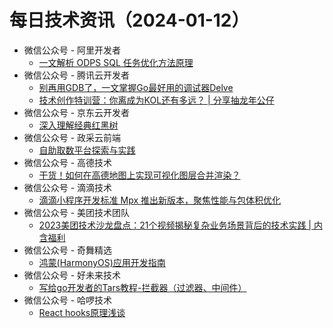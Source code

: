 # 每日技术资讯（2024-01-12）

- 微信公众号 - 阿里开发者
  - [一文解析 ODPS SQL 任务优化方法原理](https://mp.weixin.qq.com/s?__biz=MzIzOTU0NTQ0MA==&mid=2247536608&idx=1&sn=a86247ac9dc3067215ccaf536dc76a0e)
- 微信公众号 - 腾讯云开发者
  - [别再用GDB了，一文掌握Go最好用的调试器Delve](https://mp.weixin.qq.com/s?__biz=MzI2NDU4OTExOQ==&mid=2247666306&idx=1&sn=849d5ace03b714129a613acb676d1d4c)
  - [技术创作特训营：你离成为KOL还有多远？ | 分享抽龙年公仔](https://mp.weixin.qq.com/s?__biz=MzI2NDU4OTExOQ==&mid=2247666306&idx=2&sn=8bf9a62283cb1e98a77ee1a5ec108b6c)
- 微信公众号 - 京东云开发者
  - [深入理解经典红黑树](https://mp.weixin.qq.com/s?__biz=MzU1OTgxMTg2Nw==&mid=2247508357&idx=1&sn=d27b0a866b84d484c0ebf0eced099e9e)
- 微信公众号 - 政采云前端
  - [自助取数平台探索与实践](https://mp.weixin.qq.com/s?__biz=Mzg3NTcwMTUzNA==&mid=2247494680&idx=1&sn=bc29905f9d23192b0e1fea6eac0f0ffc)
- 微信公众号 - 高德技术
  - [干货！如何在高德地图上实现可视化图层合并渲染？](https://mp.weixin.qq.com/s?__biz=Mzg4MzIwMDM5Ng==&mid=2247488016&idx=1&sn=8b1fec4640461826751eb9c73f546f2b)
- 微信公众号 - 滴滴技术
  - [滴滴小程序开发标准 Mpx 推出新版本，聚焦性能与包体积优化](https://mp.weixin.qq.com/s?__biz=MzU1ODEzNjI2NA==&mid=2247568236&idx=1&sn=12dabd8f01e159e95b1d515ace2f1ec6)
- 微信公众号 - 美团技术团队
  - [2023美团技术沙龙盘点：21个视频揭秘复杂业务场景背后的技术实践 | 内含福利](https://mp.weixin.qq.com/s?__biz=MjM5NjQ5MTI5OA==&mid=2651776778&idx=1&sn=088a5c28b357501e37f4c3e7cdbdab4d)
- 微信公众号 - 奇舞精选
  - [鸿蒙(HarmonyOS)应用开发指南](https://mp.weixin.qq.com/s?__biz=Mzg4MTYwMzY1Mw==&mid=2247510497&idx=1&sn=7bfeb885ebcc8e02ff6c68df03ef87e5)
- 微信公众号 - 好未来技术
  - [写给go开发者的Tars教程-拦截器（过滤器、中间件）](https://mp.weixin.qq.com/s?__biz=MzI4MDM5MTAzNA==&mid=2247492999&idx=1&sn=732a3a948b73ba76e6a8e0aa2c7d0021)
- 微信公众号 - 哈啰技术
  - [React hooks原理浅谈](https://mp.weixin.qq.com/mp/wappoc_appmsgcaptcha?poc_token=HKWXoGWjjqh4MpHLnTFtHbhl_w4DPdolknQ-0H9G&target_url=https%3A%2F%2Fmp.weixin.qq.com%2Fs%3F__biz%3DMzI3OTE3ODk4MQ%3D%3D%26mid%3D2247487526%26idx%3D1%26sn%3D39f3351f0a4958ead83ab9d8a43088a9)
